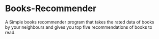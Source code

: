 # Books-Recommender
A Simple books recommender program that takes the rated data of books by your neighbours and gives you top five recommendations of books to read. 
